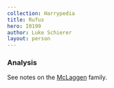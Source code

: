 ```yaml
---
collection: Harrypedia
title: Rufus
hero: I0199
author: Luke Schierer
layout: person
---
```


### Analysis

See notes on the [McLaggen][] family.

[McLaggen]: <../../mclaggen>
